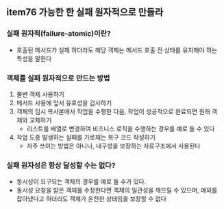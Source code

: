 ## item76 가능한 한 실패 원자적으로 만들라

### 실패 원자적(failure-atomic)이란?
- 호출된 메서드가 실패 하더라도 해당 객체는 메서드 호출 전 상태를 유지해야 하는 특성을 말한다

### 객체를 실패 원자적으로 만드는 방법
1. 불변 객체 사용하기
2. 메서드 사용에 앞서 유효성을 검사하기 
3. 객체의 임시 복사본에서 작업을 수행한 다음, 작업이 성공적으로 완료되면 원래 객체와 교체하기
   - 리스트를 배열로 변경하여 비즈니스 로직을 수행하는 경우를 예로 들 수 있다
4. 작업 도중 발생하는 실패를 가로채는 복구 코드 작성하기
   - 자주 쓰이는 방법은 아니나, 내구성을 보장하는 자료구조에서 사용된다

### 실패 원자성은 항상 달성할 수는 없다?
- 동시성이 요구되는 객체의 경우를 예로 들 수가 있다. 
- 동시성 요청을 받은 객체를 수정한다면 객체의 일관성을 깨뜨릴 수 있으며, 예외를 잡아냈다고 하더라도 객체가 온전한 상태임을 보장할 수 없다

